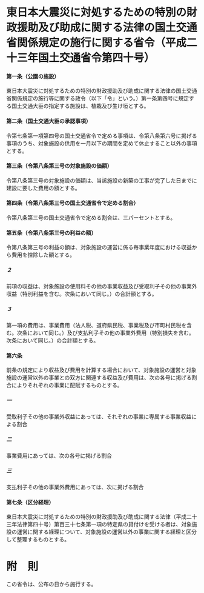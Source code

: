 # 東日本大震災に対処するための特別の財政援助及び助成に関する法律の国土交通省関係規定の施行に関する省令（平成二十三年国土交通省令第四十号）
#### 第一条（公園の施設）
東日本大震災に対処するための特別の財政援助及び助成に関する法律の国土交通省関係規定の施行等に関する政令（以下「令」という。）第一条第四号に規定する国土交通大臣の指定する施設は、植栽及び生け垣とする。
#### 第二条（国土交通大臣の承認事項）
令第七条第一項第四号の国土交通省令で定める事項は、令第八条第六号に掲げる事項のうち、対象施設の供用を一月以下の期間を定めて休止すること以外の事項とする。
#### 第三条（令第八条第三号の対象施設の価額）
令第八条第三号の対象施設の価額は、当該施設の新築の工事が完了した日までに建設に要した費用の額とする。
#### 第四条（令第八条第三号の国土交通省令で定める割合）
令第八条第三号の国土交通省令で定める割合は、三パーセントとする。
#### 第五条（令第八条第三号の利益の額）
令第八条第三号の利益の額は、対象施設の運営に係る毎事業年度における収益から費用を控除した額とする。
##### ２
前項の収益は、対象施設の使用料その他の事業収益及び受取利子その他の事業外収益（特別利益を含む。次条において同じ。）の合計額とする。
##### ３
第一項の費用は、事業費用（法人税、道府県民税、事業税及び市町村民税を含む。次条において同じ。）及び支払利子その他の事業外費用（特別損失を含む。次条において同じ。）の合計額とする。
#### 第六条
前条の規定により収益及び費用を計算する場合において、対象施設の運営と対象施設の運営以外の事業との双方に関連する収益及び費用は、次の各号に掲げる割合によりそれぞれの事業に配賦するものとする。
##### 一
受取利子その他の事業外収益にあっては、それぞれの事業に専属する事業収益による割合
##### 二
事業費用にあっては、次の各号に掲げる割合
##### 三
支払利子その他の事業外費用にあっては、次に掲げる割合
#### 第七条（区分経理）
東日本大震災に対処するための特別の財政援助及び助成に関する法律（平成二十三年法律第四十号）第百三十七条第一項の特定県の貸付けを受ける者は、対象施設の運営に関する経理について、対象施設の運営以外の事業に関する経理と区分して整理するものとする。
# 附　則
この省令は、公布の日から施行する。
